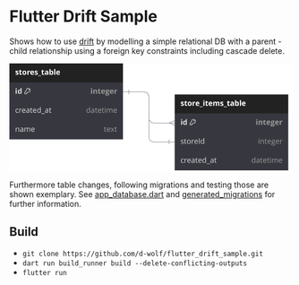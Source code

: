 # Flutter Drift Sample

Shows how to use [drift](https://pub.dev/packages/drift) by modelling a simple relational DB with a parent - child relationship using a foreign key constraints including cascade delete. 

![alt text](doc/relationship.svg)

Furthermore table changes, following migrations and testing those are shown exemplary. See [app_database.dart](lib/data/datasources/app_database.dart) and [generated_migrations](generated_migrations/) for further information. 

## Build
* `git clone https://github.com/d-wolf/flutter_drift_sample.git`
* `dart run build_runner build --delete-conflicting-outputs`
* `flutter run`
